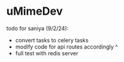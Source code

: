 # uMimeDev

todo for saniya (9/2/24):
- convert tasks to celery tasks
- modify code for api routes accordingly ^
- full test with redis server